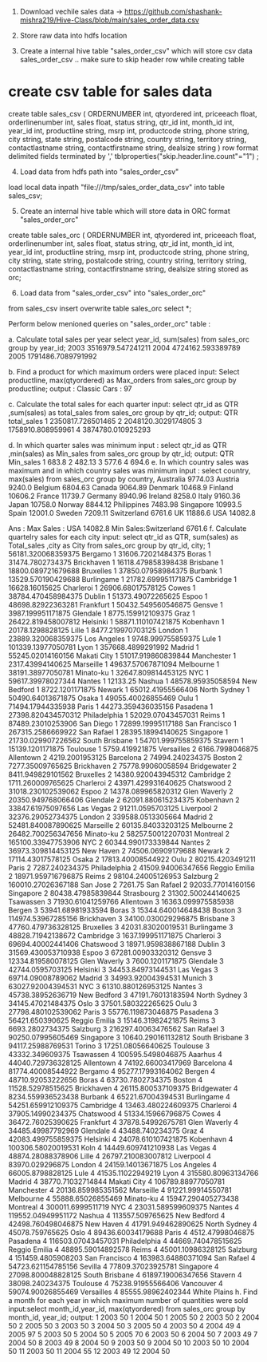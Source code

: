 1. Download vechile sales data -> https://github.com/shashank-mishra219/Hive-Class/blob/main/sales_order_data.csv

2. Store raw data into hdfs location

3. Create a internal hive table "sales_order_csv" which will store csv data sales_order_csv .. make sure to skip header row while creating table

# create csv table for sales data

create table sales_csv
(
ORDERNUMBER int,
qtyordered int,
priceeach float,
orderlinenumber int,
sales float,
status string,
qtr_id int,
month_id int,
year_id int,
productline string,
msrp int,
productcode string,
phone string,
city string,
state string,
postalcode string,
country string,
territory string,
contactlastname string,
contactfirstname string,
dealsize string
)
row format delimited
fields terminated by ','
tblproperties("skip.header.line.count"="1")
; 

4. Load data from hdfs path into "sales_order_csv"

load local data inpath "file:///tmp/sales_order_data_csv" into table sales_csv;

5. Create an internal hive table which will store data in ORC format "sales_order_orc"

create table sales_orc
(
ORDERNUMBER int,
qtyordered int,
priceeach float,
orderlinenumber int,
sales float,
status string,
qtr_id int,
month_id int,
year_id int,
productline string,
msrp int,
productcode string,
phone string,
city string,
state string,
postalcode string,
country string,
territory string,
contactlastname string,
contactfirstname string,
dealsize string
stored as orc;

6. Load data from "sales_order_csv" into "sales_order_orc"

from sales_csv insert overwrite table sales_orc select *;

Perform below menioned queries on "sales_order_orc" table :

a. Calculate total sales per year
 select year_id, sum(sales) from sales_orc group by year_id;
 2003   3516979.547241211
 2004   4724162.593389789
 2005   1791486.7089791992

b. Find a product for which maximum orders were placed
input: Select productline, max(qtyordered) as Max_orders from sales_orc group by productline;
output : Classic Cars : 97

c. Calculate the total sales for each quarter
input: select qtr_id as QTR ,sum(sales) as total_sales from sales_orc group by qtr_id;
output: QTR total_sales
        1   2350817.726501465
        2   2048120.3029174805
        3   1758910.808959961
        4   3874780.010925293
        
d. In which quarter sales was minimum
input : select qtr_id as QTR ,min(sales) as Min_sales from sales_orc group by qtr_id;
output: QTR Min_sales
        1   683.8
        2   482.13
        3   577.6
        4   694.6
e. In which country sales was maximum and in which country sales was minimum
 input : select country, max(sales) from sales_orc group by country,
Australia       9774.03
Austria 9240.0
Belgium 6804.63
Canada  9064.89
Denmark 10468.9
Finland 10606.2
France  11739.7
Germany 8940.96
Ireland 8258.0
Italy   9160.36
Japan   10758.0
Norway  8844.12
Philippines     7483.98
Singapore       10993.5
Spain   12001.0
Sweden  7209.11
Switzerland     6761.6
UK      11886.6
USA     14082.8

Ans : Max Sales : USA     14082.8
Min Sales:Switzerland     6761.6
f. Calculate quartelry sales for each city
input: select qtr_id as QTR, sum(sales) as Total_sales ,city as City from sales_orc group by qtr_id, city;
1       56181.320068359375      Bergamo
1       31606.72021484375       Boras
1       31474.7802734375        Brickhaven
1       16118.479858398438      Brisbane
1       18800.089721679688      Bruxelles
1       37850.07958984375       Burbank
1       13529.570190429688      Burlingame
1       21782.699951171875      Cambridge
1       16628.16015625  Charleroi
1       26906.68017578125       Cowes
1       38784.470458984375      Dublin
1       51373.49072265625       Espoo
1       48698.82922363281       Frankfurt
1       50432.549560546875      Gensve
1       3987.199951171875       Glendale
1       8775.159912109375       Graz
1       26422.819458007812      Helsinki
1       58871.110107421875      Kobenhavn
1       20178.1298828125        Lille
1       8477.219970703125       London
1       23889.320068359375      Los Angeles
1       9748.999755859375       Lule
1       101339.13977050781      Lyon
1       357668.4899291992       Madrid
1       55245.02014160156       Makati City
1       51017.919860839844      Manchester
1       2317.43994140625        Marseille
1       49637.57067871094       Melbourne
1       38191.38977050781       Minato-ku
1       32647.809814453125      NYC
1       59617.39978027344       Nantes
1       12133.25        Nashua
1       48578.95935058594       New Bedford
1       8722.1201171875 Newark
1       65012.41955566406       North Sydney
1       50490.64013671875       Osaka
1       49055.40026855469       Oulu
1       71494.17944335938       Paris
1       44273.359436035156      Pasadena
1       27398.820434570312      Philadelphia
1       52029.07043457031       Reims
1       87489.23010253906       San Diego
1       72899.19995117188       San Francisco
1       267315.2586669922       San Rafael
1       28395.18994140625       Singapore
1       21730.029907226562      South Brisbane
1       54701.999755859375      Stavern
1       15139.1201171875        Toulouse
1       5759.419921875  Versailles
2       6166.7998046875 Allentown
2       4219.2001953125 Barcelona
2       74994.240234375 Boston
2       7277.35009765625        Brickhaven
2       75778.99060058594       Bridgewater
2       8411.949829101562       Bruxelles
2       14380.920043945312      Cambridge
2       1711.260009765625       Charleroi
2       43971.429931640625      Chatswood
2       31018.230102539062      Espoo
2       14378.089965820312      Glen Waverly
2       20350.949768066406      Glendale
2       62091.880615234375      Kobenhavn
2       33847.61975097656       Las Vegas
2       91211.0595703125        Liverpool
2       32376.29052734375       London
2       339588.0513305664       Madrid
2       52481.840087890625      Marseille
2       60135.84033203125       Melbourne
2       26482.700256347656      Minato-ku
2       58257.50012207031       Montreal
2       165100.33947753906      NYC
2       60344.990173339844      Nantes
2       36973.309814453125      New Haven
2       74506.06909179688       Newark
2       17114.43017578125       Osaka
2       17813.40008544922       Oulu
2       80215.4203491211        Paris
2       7287.240234375  Philadelphia
2       41509.94006347656       Reggio Emilia
2       18971.959716796875      Reims
2       98104.24005126953       Salzburg
2       160010.27026367188      San Jose
2       7261.75 San Rafael
2       92033.77014160156       Singapore
2       80438.47985839844       Strasbourg
2       31302.500244140625      Tsawassen
3       71930.61041259766       Allentown
3       16363.099975585938      Bergen
3       53941.68981933594       Boras
3       15344.640014648438      Boston
3       114974.53967285156      Brickhaven
3       34100.030029296875      Brisbane
3       47760.479736328125      Bruxelles
3       42031.83020019531       Burlingame
3       48828.71942138672       Cambridge
3       1637.199951171875       Charleroi
3       69694.40002441406       Chatswood
3       18971.959838867188      Dublin
3       31569.430053710938      Espoo
3       67281.00903320312       Gensve
3       12334.819580078125      Glen Waverly
3       7600.1201171875 Glendale
3       42744.0595703125        Helsinki
3       34453.84973144531       Las Vegas
3       69714.09008789062       Madrid
3       34993.92004394531       Munich
3       63027.92004394531       NYC
3       61310.880126953125      Nantes
3       45738.38952636719       New Bedford
3       47191.76013183594       North Sydney
3       34145.47021484375       Oslo
3       37501.580322265625      Oulu
3       27798.480102539062      Paris
3       55776.119873046875      Pasadena
3       56421.650390625 Reggio Emilia
3       15146.31982421875       Reims
3       6693.2802734375 Salzburg
3       216297.40063476562      San Rafael
3       90250.07995605469       Singapore
3       10640.290161132812      South Brisbane
3       94117.25988769531       Torino
3       17251.08056640625       Toulouse
3       43332.349609375 Tsawassen
4       100595.5498046875       Aaarhus
4       44040.729736328125      Allentown
4       74192.66003417969       Barcelona
4       81774.40008544922       Bergamo
4       95277.17993164062       Bergen
4       48710.92053222656       Boras
4       63730.7802734375        Boston
4       11528.52978515625       Brickhaven
4       26115.800537109375      Bridgewater
4       8234.559936523438       Burbank
4       65221.67004394531       Burlingame
4       54251.659912109375      Cambridge
4       13463.480224609375      Charleroi
4       37905.14990234375       Chatswood
4       51334.15966796875       Cowes
4       36472.76025390625       Frankfurt
4       37878.54992675781       Glen Waverly
4       34485.49987792969       Glendale
4       43488.740234375 Graz
4       42083.499755859375      Helsinki
4       24078.610107421875      Kobenhavn
4       100306.58020019531      Koln
4       14449.609741210938      Las Vegas
4       48874.28088378906       Lille
4       26797.210083007812      Liverpool
4       83970.029296875 London
4       24159.14013671875       Los Angeles
4       66005.8798828125        Lule
4       41535.11022949219       Lyon
4       315580.80963134766      Madrid
4       38770.71032714844       Makati City
4       106789.88977050781      Manchester
4       20136.859985351562      Marseille
4       91221.99914550781       Melbourne
4       55888.65026855469       Minato-ku
4       15947.290405273438      Montreal
4       300011.6999511719       NYC
4       23031.589599609375      Nantes
4       119552.04949951172      Nashua
4       113557.509765625        New Bedford
4       42498.760498046875      New Haven
4       41791.949462890625      North Sydney
4       45078.759765625 Oslo
4       89436.60034179688       Paris
4       4512.47998046875        Pasadena
4       116503.07043457031      Philadelphia
4       44669.740478515625      Reggio Emilia
4       48895.59014892578       Reims
4       45001.10986328125       Salzburg
4       151459.4805908203       San Francisco
4       163983.64880371094      San Rafael
4       54723.621154785156      Sevilla
4       77809.37023925781       Singapore
4       27098.800048828125      South Brisbane
4       61897.19006347656       Stavern
4       38098.240234375 Toulouse
4       75238.91955566406       Vancouver
4       59074.90026855469       Versailles
4       85555.98962402344       White Plains
h. Find a month for each year in which maximum number of quantities were sold
input:select month_id,year_id, max(qtyordered) from sales_orc group by month_id, year_id;
output:
1       2003    50
1       2004    50
1       2005    50
2       2003    50
2       2004    50
2       2005    50
3       2003    50
3       2004    50
3       2005    50
4       2003    50
4       2004    49
4       2005    97
5       2003    50
5       2004    50
5       2005    70
6       2003    50
6       2004    50
7       2003    49
7       2004    50
8       2003    49
8       2004    50
9       2003    50
9       2004    50
10      2003    50
10      2004    50
11      2003    50
11      2004    55
12      2003    49
12      2004    50
